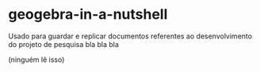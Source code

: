 # geogebra-in-a-nutshell

Usado para guardar e replicar documentos referentes ao desenvolvimento do projeto de pesquisa bla bla bla

(ninguém lê isso)
